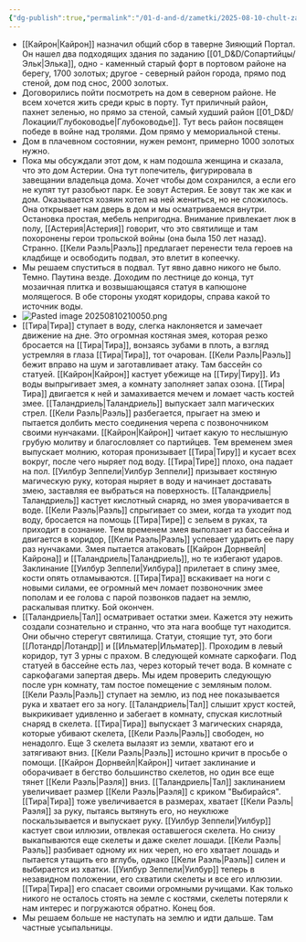 ```yaml
---
{"dg-publish":true,"permalink":"/01-d-and-d/zametki/2025-08-10-chult-zametki-o-sessii/","created":"2025-08-10T17:54:44.408+03:00","updated":"2025-08-10T22:11:07.937+03:00"}
---
```




- [[Кайрон\|Кайрон]] назначил общий сбор в таверне Зияющий Портал. Он нашел два подходящих здания по заданию [[01_D&D/Сопартийцы/Эльк\|Элька]], одно - каменный старый форт в портовом районе на берегу, 1700 золотых; другое - северный район города, прямо под стеной, дом под снос, 2000 золотых. 
- Договорились пойти посмотреть на дом в северном районе. Не всем хочется жить среди крыс в порту. Тут приличный район, пахнет зеленью, но прямо за стеной, самый худший район [[01_D&D/Локации/Глубоководье\|Глубоководье]]. Тут весь район посвящен победе в войне над тролями. Дом прямо у мемориальной стены.
- Дом в плачевном состоянии, нужен ремонт, примерно 1000 золотых нужно. 
- Пока мы обсуждали этот дом, к нам подошла женщина и сказала, что это дом Астерии. Она тут попечитель, фигурировала в завещании владельца дома. Хочет чтобы дом сохранился, а если его не купят тут разобьют парк. Ее зовут Астерия. Ее зовут так же как и дом. Оказывается хозяин хотел на ней жениться, но не сложилось. Она открывает нам дверь в дом и мы осматриваемся внутри. Остановка простая, мебель непригодна. Внимание привлекает люк в полу, [[Астерия\|Астерия]] говорит, что это святилище и там похоронены герои трольской войны (она была 150 лет назад). Странно. [[Кели Раэль\|Раэль]] предлагает перенести тела героев на кладбище и освободить подвал, это влетит в копеечку.
- Мы решаем спуститься в подвал. Тут явно давно никого не было. Темно. Паутина везде. Доходим по лестнице до конца, тут мозаичная плитка и возвышающаяся статуя в капюшоне молящегося. В обе стороны уходят коридоры, справа какой то источник воды. 
- ![Pasted image 20250810210050.png](/img/user/img/Pasted%20image%2020250810210050.png)
- [[Тира\|Тира]] ступает в воду, слегка наклоняется и замечает движение на дне. Это огромная костяная змея, которая резко бросается на [[Тира\|Тира]], вонзаясь зубами в плоть, а взгляд устремляя в глаза [[Тира\|Тира]], тот очарован. [[Кели Раэль\|Раэль]] бежит вправо на шум и заготавливает атаку. Там бассейн со статуей. [[Кайрон\|Кайрон]] кастует убежище на [[Тиру\|Тиру]]. Из воды выпрыгивает змея, а комнату заполняет запах озона. [[Тира\|Тира]] двигается к ней и замахивается мечем и ломает часть костей змее. [[Таландриель\|Таландриель]] выпускает залп магических стрел. [[Кели Раэль\|Раэль]] разбегается, прыгает на змею и пытается долбить место соединения черепа с позвоночником своими нунчаками. [[Кайрон\|Кайрон]] читает какую то неслышную грубую молитву и благословляет со партийцев. Тем временем змея выпускает молнию, которая пронизывает [[Тира\|Тиру]] и кусает всех вокруг, после чего ныряет под воду. [[Тира\|Тире]] плохо, она падает на пол. [[Уилбур Зеппели\|Уилбур Зеппели]] призывает костяную магическую руку, которая ныряет в воду и начинает доставать змею, заставляя ее выбраться на поверхность. [[Таландриель\|Таландриель]] кастует кислотный снаряд, но змея уворачивается в воде. [[Кели Раэль\|Раэль]] спрыгивает со змеи, когда та уходит под воду, бросается на помощь [[Тира\|Тире]] с зельем в руках, та приходит в сознание. Тем временем змея выползает из бассейна и двигается в коридор, [[Кели Раэль\|Раэль]] успевает ударить ее пару раз нунчаками. Змея пытается атаковать [[Кайрон Дорнвейл\|Кайрона]] и [[Таландриель\|Таландриель]], но те избегают ударов. Заклинание [[Уилбур Зеппели\|Уилбура]] прилетает в спину змее, кости опять отламываются. [[Тира\|Тира]] вскакивает на ноги с новыми силами, ее огромный меч ломает позвоночник змее пополам и ее голова с парой позвонков падает на землю, раскалывая плитку. Бой окончен. 
- [[Таландриель\|Тал]] осматривает остатки змеи. Кажется эту нежить создали сознательно и странно, что эта нага вообще тут находится. Они обычно стерегут святилища. Статуи, стоящие тут, это боги [[Лотандр\|Лотандр]] и [[Ильматер\|Ильматер]]. Проходим в левый коридор, тут 3 урны с прахом. В следующей комнате саркофаги. Под статуей в бассейне есть лаз, через который течет вода. В комнате с саркофагами запертая дверь. Мы идем проверить следующую после урн комнату, там постое помещение с земляным полом. [[Кели Раэль\|Раэль]] ступает на землю, из под нее показывается рука и хватает его за ногу. [[Таландриель\|Тал]] слышит хруст костей, выкрикивает удивленно и забегает в комнату, спуская кислотный снаряд в скелета. [[Тира\|Тира]] выпускает 3 магических снаряда, которые убивают скелета, [[Кели Раэль\|Раэль]] свободен, но ненадолго. Еще 3 скелета вылазят из земли, хватают его и затягивают вниз. [[Кели Раэль\|Раэль]] истошно кричит в просьбе о помощи. [[Кайрон Дорнвейл\|Кайрон]] читает заклинание и оборачивает в бегство большинство скелетов, но один все еще тянет [[Кели Раэль\|Раэля]] вниз. [[Таландриель\|Тал]]  заклинанием увеличивает размер [[Кели Раэль\|Раэля]] с криком "Выбирайся". [[Тира\|Тира]] тоже увеличивается в размерах, хватает [[Кели Раэль\|Раэля]] за руку, пытаясь вытянуть его, но неуклюже поскальзывается и выпускает руку. [[Уилбур Зеппели\|Уилбур]] кастует свои иллюзии, отвлекая оставшегося скелета. Но снизу выкапываются еще скелеты и даже скелет лошади. [[Кели Раэль\|Раэль]] разбивает одному их них череп, но его хватает лошадь и пытается утащить его вглубь, однако [[Кели Раэль\|Раэль]] силен и выбирается из хватки. [[Уилбур Зеппели\|Уилбур]] теперь в незавидном положении, его схватили скелеты и все его иллюзии. [[Тира\|Тира]] его спасает своими огромными ручищами. Как только никого не осталось стоять на земле с костями, скелеты потеряли к нам интерес и погружаются обратно. Конец боя.
- Мы решаем больше не наступать на землю и идти дальше. Там частные усыпальницы. 